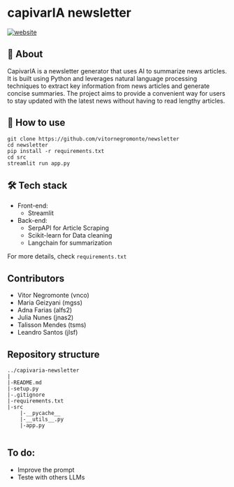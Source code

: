 # capivarIA newsletter

[![website](https://img.shields.io/badge/Check_the_website-0D1117?style=for-the-badge&logo=Streamlit&logoColor=FF4B4B)](https://geraianews.streamlit.app/)

## 🌱 About
CapivarIA is a newsletter generator that uses AI to summarize news articles. It is built using Python and leverages natural language processing techniques to extract key information from news articles and generate concise summaries. The project aims to provide a convenient way for users to stay updated with the latest news without having to read lengthy articles.

## 🔎 How to use

```
git clone https://github.com/vitornegromonte/newsletter
cd newsletter
pip install -r requirements.txt
cd src
streamlit run app.py
```
## 🛠️ Tech stack

- Front-end: 
    - Streamlit
- Back-end:
    - SerpAPI for Article Scraping
    - Scikit-learn for Data cleaning
    - Langchain for summarization

For more details, check ``requirements.txt``

## Contributors
- Vitor Negromonte (vnco)
- Maria Geizyani (mgss)
- Adna Farias (alfs2)
- Julia Nunes (jnas2)
- Talisson Mendes (tsms)
- Leandro Santos (jlsf)

## Repository structure

```
../capivaria-newsletter
|
|-README.md
|-setup.py
|-.gitignore
|-requirements.txt
|-src
    |-__pycache__
    |-__utils__.py
    |-app.py
    
```

## To do:
- Improve the prompt
- Teste with others LLMs